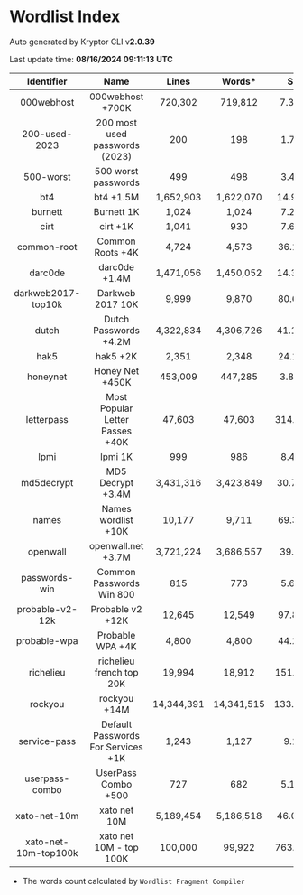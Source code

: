 # Wordlist Index

Auto generated by Kryptor CLI v**2.0.39**

Last update time: **08/16/2024 09:11:13 UTC**

| Identifier | Name | Lines | Words* | Size | Download |
| :--------: | :--: | :---: | :----: | :--: | :------: |
| 000webhost | 000webhost +700K | 720,302 | 719,812 | 7.35MB | [Download](https://github.com/kkrypt0nn/wordlists/raw/main/wordlists/passwords/000webhost.txt) |
| 200-used-2023 | 200 most used passwords (2023) | 200 | 198 | 1.74KB | [Download](https://raw.githubusercontent.com/danielmiessler/SecLists/master/Passwords/2023-200_most_used_passwords.txt) |
| 500-worst | 500 worst passwords | 499 | 498 | 3.41KB | [Download](https://raw.githubusercontent.com/danielmiessler/SecLists/master/Passwords/500-worst-passwords.txt) |
| bt4 | bt4 +1.5M | 1,652,903 | 1,622,070 | 14.94MB | [Download](https://github.com/danielmiessler/SecLists/raw/master/Passwords/bt4-password.txt) |
| burnett | Burnett 1K | 1,024 | 1,024 | 7.24KB | [Download](https://github.com/kkrypt0nn/wordlists/raw/main/wordlists/passwords/burnett.txt) |
| cirt | cirt +1K | 1,041 | 930 | 7.66KB | [Download](https://github.com/danielmiessler/SecLists/raw/master/Passwords/cirt-default-passwords.txt) |
| common-root | Common Roots +4K | 4,724 | 4,573 | 36.13KB | [Download](https://github.com/kkrypt0nn/wordlists/raw/main/wordlists/passwords/common_roots.txt) |
| darc0de | darc0de +1.4M | 1,471,056 | 1,450,052 | 14.37MB | [Download](https://github.com/danielmiessler/SecLists/raw/master/Passwords/darkc0de.txt) |
| darkweb2017-top10k | Darkweb 2017 10K | 9,999 | 9,870 | 80.67KB | [Download](https://github.com/danielmiessler/SecLists/raw/master/Passwords/darkweb2017-top10000.txt) |
| dutch | Dutch Passwords +4.2M | 4,322,834 | 4,306,726 | 41.16MB | [Download](https://raw.githubusercontent.com/kkrypt0nn/wordlists/main/wordlists/passwords/dutch_passwords.txt) |
| hak5 | hak5 +2K | 2,351 | 2,348 | 24.13KB | [Download](https://github.com/kkrypt0nn/wordlists/raw/main/wordlists/passwords/hak5.txt) |
| honeynet | Honey Net +450K | 453,009 | 447,285 | 3.81MB | [Download](https://github.com/kkrypt0nn/wordlists/raw/main/wordlists/passwords/honeynet.txt) |
| letterpass | Most Popular Letter Passes +40K | 47,603 | 47,603 | 314.52KB | [Download](https://raw.githubusercontent.com/danielmiessler/SecLists/master/Passwords/Most-Popular-Letter-Passes.txt) |
| lpmi | lpmi 1K | 999 | 986 | 8.46KB | [Download](https://github.com/kkrypt0nn/wordlists/raw/main/wordlists/passwords/ipmi_passwords.txt) |
| md5decrypt | MD5 Decrypt +3.4M | 3,431,316 | 3,423,849 | 30.78MB | [Download](https://github.com/kkrypt0nn/wordlists/raw/main/wordlists/passwords/md5decryptor.txt) |
| names | Names wordlist +10K | 10,177 | 9,711 | 69.37KB | [Download](https://github.com/danielmiessler/SecLists/raw/master/Usernames/Names/names.txt) |
| openwall | openwall.net +3.7M | 3,721,224 | 3,686,557 | 39.1MB | [Download](https://github.com/danielmiessler/SecLists/raw/master/Passwords/openwall.net-all.txt) |
| passwords-win | Common Passwords Win 800 | 815 | 773 | 5.63KB | [Download](https://github.com/kkrypt0nn/wordlists/raw/main/wordlists/passwords/common_passwords_win.txt) |
| probable-v2-12k | Probable v2 +12K | 12,645 | 12,549 | 97.86KB | [Download](https://raw.githubusercontent.com/danielmiessler/SecLists/751690ecf50ad191197af8d5cd1db03096bff1ec/Passwords/probable-v2-top12000.txt) |
| probable-wpa | Probable WPA +4K | 4,800 | 4,800 | 44.21KB | [Download](https://github.com/kkrypt0nn/wordlists/raw/main/wordlists/passwords/probable_wpa.txt) |
| richelieu | richelieu french top 20K | 19,994 | 18,912 | 151.29KB | [Download](https://github.com/danielmiessler/SecLists/raw/master/Passwords/richelieu-french-top20000.txt) |
| rockyou | rockyou +14M | 14,344,391 | 14,341,515 | 133.44MB | [Download](https://github.com/brannondorsey/naive-hashcat/releases/download/data/rockyou.txt) |
| service-pass | Default Passwords For Services +1K | 1,243 | 1,127 | 9.1KB | [Download](https://github.com/kkrypt0nn/wordlists/raw/main/wordlists/passwords/default_passwords_for_services.txt) |
| userpass-combo | UserPass Combo +500 | 727 | 682 | 5.11KB | [Download](https://raw.githubusercontent.com/danielmiessler/SecLists/master/Passwords/UserPassCombo-Jay.txt) |
| xato-net-10m | xato net 10M | 5,189,454 | 5,186,518 | 46.07MB | [Download](https://github.com/danielmiessler/SecLists/raw/master/Passwords/xato-net-10-million-passwords.txt) |
| xato-net-10m-top100k | xato net 10M - top 100K | 100,000 | 99,922 | 763.55KB | [Download](https://github.com/danielmiessler/SecLists/raw/master/Passwords/xato-net-10-million-passwords-100000.txt) |

* The words count calculated by `Wordlist Fragment Compiler`
